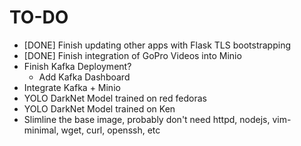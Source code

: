 # TO-DO

- [DONE] Finish updating other apps with Flask TLS bootstrapping
- [DONE] Finish integration of GoPro Videos into Minio
- Finish Kafka Deployment?
  - Add Kafka Dashboard
- Integrate Kafka + Minio
- YOLO DarkNet Model trained on red fedoras
- YOLO DarkNet Model trained on Ken
- Slimline the base image, probably don't need httpd, nodejs, vim-minimal, wget, curl, openssh, etc